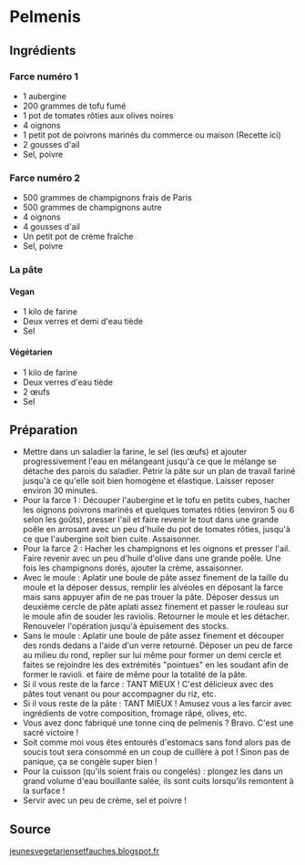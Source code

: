 # Pelmenis

## Ingrédients

### Farce numéro 1

- 1 aubergine
- 200 grammes de tofu fumé
- 1 pot de tomates rôties aux olives noires
- 4 oignons
- 1 petit pot de poivrons marinés du commerce ou maison (Recette ici)
- 2 gousses d'ail
- Sel, poivre

### Farce numéro 2

- 500 grammes de champignons frais de Paris
- 500 grammes de champignons autre
- 4 oignons
- 4 gousses d'ail
- Un petit pot de crème fraîche
- Sel, poivre

### La pâte

#### Vegan

- 1 kilo de farine
- Deux verres et demi d'eau tiède
- Sel

#### Végétarien
- 1 kilo de farine
- Deux verres d'eau tiède
- 2 œufs
- Sel

## Préparation

- Mettre dans un saladier la farine, le sel (les œufs) et ajouter progressivement l'eau en mélangeant jusqu'à ce que le mélange se détache des parois du saladier. Pétrir la pâte sur un plan de travail fariné jusqu'à ce qu'elle soit bien homogène et élastique. Laisser reposer environ 30 minutes.
- Pour la farce 1 : Découper l'aubergine et le tofu en petits cubes, hacher les oignons poivrons marinés et quelques tomates rôties (environ 5 ou 6 selon les goûts), presser l'ail et faire revenir le tout dans une grande poêle en arrosant avec un peu d'huile du pot de tomates rôties, jusqu'à ce que l'aubergine soit bien cuite. Assaisonner.
- Pour la farce 2 : Hacher les champignons et les oignons et presser l'ail. Faire revenir avec un peu d'huile d'olive dans une grande poêle. Une fois les champignons dorés, ajouter la crème, assaisonner.
- Avec le moule : Aplatir une boule de pâte assez finement de la taille du moule et la déposer dessus, remplir les alvéoles en déposant la farce mais sans appuyer afin de ne pas trouer la pâte. Déposer dessus un deuxième cercle de pâte aplati assez finement et passer le rouleau sur le moule afin de souder les raviolis. Retourner le moule et les détacher. Renouveler l'opération jusqu'à épuisement des stocks.
- Sans le moule : Aplatir une boule de pâte assez finement et découper des ronds dedans a l'aide d'un verre retourné. Déposer un peu de farce au milieu du rond, replier sur lui même pour former un demi cercle et faites se rejoindre les des extrémités "pointues" en les soudant afin de former le ravioli. et faire de même pour la totalité de la pâte.
- Si il vous reste de la farce : TANT MIEUX ! C'est délicieux avec des pâtes tout venant ou pour accompagner du riz, etc.
- Si il vous reste de la pâte : TANT MIEUX ! Amusez vous a les farcir avec ingrédients de votre composition, fromage râpé, olives, etc.
- Vous avez donc fabriqué une tonne cinq de pelmenis ? Bravo. C'est une sacré victoire !
- Soit comme moi vous êtes entourés d'estomacs sans fond alors pas de soucis tout sera consommé en un coup de cuillère à pot ! Sinon pas de panique, ça se congèle super bien !
- Pour la cuisson (qu'ils soient frais ou congelés) : plongez les dans un grand volume d'eau bouillante salée, ils sont cuits lorsqu'ils remontent à la surface !
- Servir avec un peu de crème, sel et poivre !

## Source

[jeunesvegetariensetfauches.blogspot.fr](http://jeunesvegetariensetfauches.blogspot.fr/2014/10/les-pelmenis-raviolis-siberiens-russie.html?m=1)
